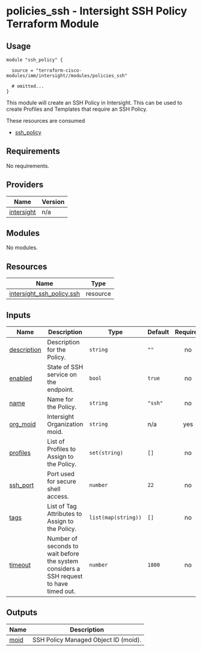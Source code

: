 # policies_ssh - Intersight SSH Policy Terraform Module

## Usage

```hcl
module "ssh_policy" {

  source = "terraform-cisco-modules/imm/intersight//modules/policies_ssh"

  # omitted...
}
```

This module will create an SSH Policy in Intersight.  This can be used to create Profiles and Templates that require an SSH Policy.  

These resources are consumed

* [ssh_policy](https://registry.terraform.io/providers/CiscoDevNet/intersight/latest/docs/resources/ssh_policy)

<!-- BEGINNING OF PRE-COMMIT-TERRAFORM DOCS HOOK -->
## Requirements

No requirements.

## Providers

| Name | Version |
|------|---------|
| <a name="provider_intersight"></a> [intersight](#provider\_intersight) | n/a |

## Modules

No modules.

## Resources

| Name | Type |
|------|------|
| [intersight_ssh_policy.ssh](https://registry.terraform.io/providers/CiscoDevNet/intersight/latest/docs/resources/ssh_policy) | resource |

## Inputs

| Name | Description | Type | Default | Required |
|------|-------------|------|---------|:--------:|
| <a name="input_description"></a> [description](#input\_description) | Description for the Policy. | `string` | `""` | no |
| <a name="input_enabled"></a> [enabled](#input\_enabled) | State of SSH service on the endpoint. | `bool` | `true` | no |
| <a name="input_name"></a> [name](#input\_name) | Name for the Policy. | `string` | `"ssh"` | no |
| <a name="input_org_moid"></a> [org\_moid](#input\_org\_moid) | Intersight Organization moid. | `string` | n/a | yes |
| <a name="input_profiles"></a> [profiles](#input\_profiles) | List of Profiles to Assign to the Policy. | `set(string)` | `[]` | no |
| <a name="input_ssh_port"></a> [ssh\_port](#input\_ssh\_port) | Port used for secure shell access. | `number` | `22` | no |
| <a name="input_tags"></a> [tags](#input\_tags) | List of Tag Attributes to Assign to the Policy. | `list(map(string))` | `[]` | no |
| <a name="input_timeout"></a> [timeout](#input\_timeout) | Number of seconds to wait before the system considers a SSH request to have timed out. | `number` | `1800` | no |

## Outputs

| Name | Description |
|------|-------------|
| <a name="output_moid"></a> [moid](#output\_moid) | SSH Policy Managed Object ID (moid). |
<!-- END OF PRE-COMMIT-TERRAFORM DOCS HOOK -->
